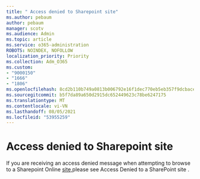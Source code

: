 ```yaml
---
title: " Access denied to Sharepoint site"
ms.author: pebaum
author: pebaum
manager: scotv
ms.audience: Admin
ms.topic: article
ms.service: o365-administration
ROBOTS: NOINDEX, NOFOLLOW
localization_priority: Priority
ms.collection: Adm_O365
ms.custom:
- "9000150"
- "1666"
- "1806"
ms.openlocfilehash: 8cd2b110b749a0813b006792e16f1dec770eb5eb357f9dcbaceb74dbf4c2dfb4
ms.sourcegitcommit: b5f7da89a650d2915dc652449623c78be6247175
ms.translationtype: MT
ms.contentlocale: vi-VN
ms.lasthandoff: 08/05/2021
ms.locfileid: "53955259"
---
```

# <a name="access-denied-to-sharepoint-site"></a>Access denied to Sharepoint site

If you are receiving an access denied message when attempting to browse to a Sharepoint Online [site,](https://docs.microsoft.com/sharepoint/troubleshoot/administration/access-denied-or-need-permission-error-sharepoint-online-or-onedrive-for-business#when-accessing-a-sharepoint-site)please see Access Denied to a SharePoint site .
